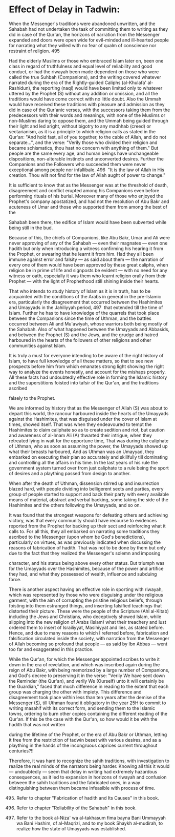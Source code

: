 Effect of Delay in Tadwin:
==========================

  
  
  
  

When the Messenger's traditions were abandoned unwritten, and the
Sahabah had not undertaken the task of committing them to writing as
they did in case of the Qur'an, the horizons of narration from the
Messenger expanded and doors were open wide for evil-minded and
ill-hearted people for narrating what they willed with no fear of qualm
of conscience nor restraint of religion. <span
id="_anchor_495"></span>495

Had the elderly Muslims or those who embraced Islam later on, been one
class in regard of truthfulness and equal level of reliability and good
conduct, or had the riwayah been made dependent on those who were called
the true Suhbah (Companions), and the writing covered whatever narrated
during the era of the Rightly-guided Caliphs (al-Khulafa' al-Rashidun),
the reporting (naql) would have been limited only to whatever uttered by
the Prophet (S) without any addition or omission, and all the traditions
would have come correct with no little doubt. Also the Ummah would have
received these traditions with pleasure and admission as they did in
case of the Qur'anic verses, with the successors taking them from the
predecessors with their words and meanings, with none of the Muslims or
non-Muslims daring to oppose them, and the Ummah being guided through
their light and led aright, without bigotry to any madhhab (creed) or
sectarianism, as it is a principle to which religion calls as stated in
the Qur'an: "And hold fast, all of you together, to the cable of Allah,
and do not separate...", and the verse: "Verily those who divided their
religion and became schismatics, thou hast no concern with anything of
them." But people are the same every age, and human beings have
unchangeable dispositions, non-alterable instincts and unconverted
desires. Further the Companions and the Followers who succeeded them
were never exceptional among people nor infallibale. <span
id="_anchor_496"></span>496  "It is the law of Allah in His creation.
Thou wilt not find for the law of Allah aught of power to change."

It is sufficient to know that as the Messenger was at the threshold of
death, disagreement and conflict erupted among his Companions even
before performing rituals of his burial. Moreover many of those who
enjoyed the Prophet's company apostatized, and had not the resolution of
Abu Bakr and acuteness of Umar and those who supported them from among
the best of the

Sahabah been there, the edifice of Islam would have been subverted while
being still in the bud.

Because of this, the chiefs of Companions, like Abu Bakr, Umar and Ali
were never approving of any of the Sahabah — even their magnates — even
one hadith but only when introducing a witness confirming his hearing it
from the Prophet, or swearing that he learnt it from him. Had they all
been immune against error and falsity — as said about them — the
narration of every one of them would have been approved by these great
caliphs, when religion be in prime of life and signposts be evident —
with no need for any witness or oath, especially it was them who learnt
religion orally from their Prophet — with the light of Prophethood still
shining inside their hearts.

That who intends to study history of Islam as it is in truth, has to be
acquainted with the conditions of the Arabs in general in the
pre-Islamic era, particularly the disagreement that occurred between the
Hashimites and Umayyads in the Jahiliyyah period, <span
id="_anchor_497"></span>497  that extended till the time of Islam.
Further he has to have knowledge of the quarrels that took place between
the Companions since the time of Uthman, and the battles occurred
between Ali and Mu'awiyah, whose warriors both being mostly of the
Sahabah. Also of what happened between the Umayyads and Abbasids, and
between the Prophet (S) and the Jews, and the grudge and hatred
harboured in the hearts of the followers of other religions and other
communities against Islam.

It is truly a must for everyone intending to be aware of the right
history of Islam, to have full knowledge of all these matters, so that
to see new prospects before him from which emanates strong light showing
the right way to analyze the events honestly, and account for the
mishaps properly. All these facts had undoubtedly effective role in
forming the Islamic history and the superstitions foisted into tafsir of
the Qur'an, and the traditions ascribed

falsely to the Prophet.

We are informed by history that as the Messenger of Allah (S) was about
to depart this world, the rancour harboured inside the hearts of the
Umayyads against the Hashimites, that was disguised under the cover of
Islam at times, showed itself. That was when they endeavoured to tempt
the Hashimites to claim caliphate so as to create sedition and riot, but
caution and awareness of al-Imam Ali (A) thwarted their intrigue, when
they retreated lying in wait for the opportune time, That was during the
caliphate of Uthman, who as soon as assuming the power, the Umayyads
showed up what their breasts harboured, And as Uthman was an Umayyad,
they embarked on executing their plan so accurately and skillfully till
dominating and controlling all the affairs in his time. In the last
years of his rule the government system turned over from just caliphate
to a rule being the sport of desires and a plaything passed from design
to another.

When after the death of Uthman, dissension stirred up and insurrection
blazed hard, with people dividing into belligerent sects and parties,
every group of people started to support and back their party with every
available means of material, abstract and verbal backing, some taking
the side of the Hashimites and the others following the Umayyads, and so
on.

It was found that the strongest weapons for defeating others and
achieving victory, was that every community should have recourse to
evidences reported from the Prophet for backing up their sect and
reinforcing what it calls to. For all this, they all embarked on
narrating some traditions they ascribed to the Messenger (upon whom be
God's benedictions), particularly on virtues, as was previously
indicated when discussing the reasons of fabrication of hadith. That was
not to be done by them but only due to the fact that they realized the
Messenger's solemn and imposing

character, and his status being above every other status. But triumph
was for the Umayyads over the Hashimites, because of the power and
artifice they had, and what they possessed of wealth, influence and
subduing force.

There is another aspect having an effective role in sporting with
riwayah, which was represented by those who were disguising under the
religious garment, with the aim of corrupting the pristine religious
beliefs, through foisting into them estranged things, and inserting
falsified teachings that distorted their picture. These were the people
of the Scripture (Ahl al-Kitab) including the Jews and Christians, who
deceptively showed Islam, while slipping into the new religion of Arabs
(Islam) what their treachery and lust ordered them to insert of
Israiliyyat, Masihiyyat and lies, as stated before. Hence, and due to
many reasons to which I referred before, fabrication and falsification
circulated inside the society, with narration from the Messenger of
Allah becoming so profound that people — as said by Ibn Abbas — went too
far and exaggerated in this practice.

While the Qur'an, for which the Messenger appointed scribes to write it
down in the era of revelation, and which was inscribed again during the
reign of Abu Bakr, with being memorized by a large number of Companions,
and God's decree to preserving it in the verse: "Verily We have sent
down the Reminder (the Qur'an), and verily We (Ourself) unto it will
certainly be the Guardian," faced that much difference in reading to the
extent that each group was charging the other with impiety. This
difference and disagreement took place within less than ten years after
the demise of the Messenger (S), till Uthman found it obligatory in the
year 25H to commit to writing masahif with its correct form, and sending
them to the Islamic towns, ordering to burn other copies containing the
different reading of the Qur'an. If this be the case with the Qur'an, so
how would it be with the hadith that was not written

during the lifetime of the Prophet, or the era of Abu Bakr or Uthman,
letting it free from the restriction of tadwin beset with various
desires, and as a plaything in the hands of the incongruous caprices
current throughout centuries?!!

Therefore, it was hard to recognize the sahih traditions, with
investigation to realize the real minds of the narrators being harder.
Knowing all this it would — undoubtedly — seem that delay in writing had
extremely hazardous consequences, as it led to expansion in horizons of
riwayah and confusion between the sahih traditions and the fabricated
ones, in a way distinguishing between them became infeasible with
process of time.

  
  
  

495. Refer to chapter "Fabrication of hadith and Its Causes" in this
book.

496. Refer to chapter "Reliability of the Sahabah" in this book.

497. Refer to the book al-Niza' wa al-takhasum fima bayna Bani Ummayyah
wa Bani Hashim, of al-Maqrizi, and to my book Shaykh al-mudirah, to
realize how the state of Umayyads was established.
